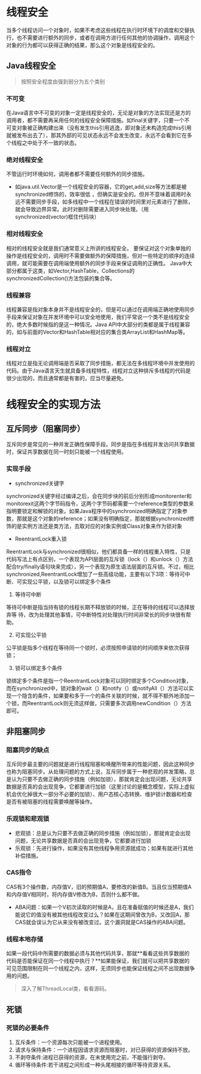 # 线程安全
当多个线程访问一个对象时，如果不考虑这些线程在执行时环境下的调度和交替执行，也不需要进行额外的同步，或者在调用方进行任何其他的协调操作，调用这个对象的行为都可以获得正确的结果，那么这个对象是线程安全的。
## Java线程安全
>按照安全程度由强到弱分为五个类别
### 不可变
在Java语言中不可变的对象一定是线程安全的，无论是对象的方法实现还是方的调用者，都不需要再采用任何的线程安全保障措施。如final关键字，只要一个不可变对象被正确构建出来（没有发生this引用逃逸，即对象还未构造完成this引用就被发布出去了），那其外部的可见状态永远不会发生改变，永远不会看到它在多个线程之中处于不一致的状态。

### 绝对线程安全
不管运行时环境如何，调用者都不需要任何额外的同步措施。
- 如java.util.Vector是一个线程安全的容器，它的get,add,size等方法都是被synchronized修饰的，效率很低 ，但确实是安全的。但并不意味着调用时永远不需要同步手段，如多线程中一个线程在错误的时间里对元素进行了删除，就会导致边界异常。此时对删除需要进入同步块处理。（用synchronized(vector)框住代码块）

### 相对线程安全
相对的线程安全就是我们通常意义上所讲的线程安全。
要保证对这个对象单独的操作是线程安全的，调用时不需要做额外的保障措施，但对一些特定的顺序的连续调用，就可能需要在调用端使用额外的同步手段来保证调用的正确性。
Java中大部分都属于这类，如Vector,HashTable，Collections的synchronizedCollection()方法包装的集合等。

### 线程兼容
线程兼容是指对象本身并不是线程安全的，但是可以通过在调用端正确地使用同步手段来保证对象在并发环境中可以安全地使用，我们平常说一个类不是线程安全的，绝大多数时候指的是这一种情况。Java API中大部分的类都是属于线程兼容的，如与前面的Vector和HashTable相对应的集合类ArrayList和HashMap等。

### 线程对立
线程对立是指无论调用端是否采取了同步措施，都无法在多线程环境中并发使用的代码。由于Java语言天生就具备多线程特性，线程对立这种排斥多线程的代码是很少出现的，而且通常都是有害的，应当尽量避免。

# 线程安全的实现方法
## 互斥同步（阻塞同步）
互斥同步是常见的一种并发正确性保障手段。同步是指在多线程并发访问共享数据时，保证共享数据在同一时刻只能被一个线程使用。

### 实现手段
- synchronized关键字

synchronized关键字经过编译之后，会在同步块的前后分别形成monitorenter和monitorexit这两个字节码指令，这两个字节码都需要一个reference类型的参数来指明要锁定和解锁的对象。如果Java程序中的synchronized明确指定了对象参数，那就是这个对象的reference；如果没有明确指定，那就根据synchronized修饰的是实例方法还是类方法，去取对应的对象实例或Class对象来作为锁对象

- ReentrantLock重入锁

ReentrantLock与synchronized很相似，他们都具备一样的线程重入特性，只是代码写法上有点区别，一个表现为API层面的互斥锁（lock（）和unlock（）方法配合try/finally语句块来完成），另一个表现为原生语法层面的互斥锁。不过，相比synchronized,ReentrantLock增加了一些高级功能，主要有以下3项：等待可中断、可实现公平锁，以及锁可以绑定多个条件
1. 等待可中断

等待可中断是指当持有锁的线程长期不释放锁的时候，正在等待的线程可以选择放弃等
待，改为处理其他事情，可中断特性对处理执行时间非常长的同步块很有帮助。

2. 可实现公平锁

公平锁是指多个线程在等待同一个锁时，必须按照申请锁的时间顺序来依次获得锁；

3. 锁可以绑定多个条件

锁绑定多个条件是指一个ReentrantLock对象可以同时绑定多个Condition对象，而在synchronized中，锁对象的wait（）和notify（）或notifyAll（）方法可以实现一个隐含的条件，如果要和多于一个的条件关联的时候，就不得不额外地添加一个锁，而ReentrantLock则无须这样做，只需要多次调用newCondition（）方法即可。

## 非阻塞同步
### 阻塞同步的缺点
互斥同步最主要的问题就是进行线程阻塞和唤醒所带来的性能问题，因此这种同步也称为阻塞同步。从处理问题的方式上说，互斥同步属于一种悲观的并发策略，总是认为只要不去做正确的同步措施（例如加锁），那就肯定会出现问题，无论共享数据是否真的会出现竞争，它都要进行加锁（这里讨论的是概念模型，实际上虚拟机会优化掉很大一部分不必要的加锁）、用户态核心态转换、维护锁计数器和检查是否有被阻塞的线程需要唤醒等操作。

### 乐观锁和悲观锁

- 悲观锁：总是认为只要不去做正确的同步措施（例如加锁），那就肯定会出现问题，无论共享数据是否真的会出现竞争，它都要进行加锁
- 乐观锁：先进行操作，如果没有其他线程争用资源就成功；如果有就进行其他补偿措施。

### CAS指令
CAS有3个操作数，内存值V，旧的预期值A，要修改的新值B。当且仅当预期值A和内存值V相同时，将内存值V修改为B，否则什么都不做。

- ABA问题：如果一个V初次读取的时候是A，且在准备赋值的时候还是A，我们能说它的值没有被其他线程改变过么？如果在这期间曾改为B，又改回A，那CAS就会误认为它从来没有被改变过。这个漏洞就是CAS操作的ABA问题。

### 线程本地存储
如果一段代码中所需要的数据必须与其他代码共享，那就**看看这些共享数据的代码是否能保证在同一个线程中执行？**如果能保证，我们就可以把共享数据的可见范围限制在同一个线程之内，这样，无须同步也能保证线程之间不出现数据争用的问题。

>深入了解ThreadLocal类，看看源码。

## 死锁
### 死锁的必要条件
1. 互斥条件：一个资源每次只能被一个进程使用。
2. 请求与保持条件：一个进程因请求资源而阻塞时，对已获得的资源保持不放。
3. 不剥夺条件:进程已获得的资源，在末使用完之前，不能强行剥夺。
4. 循环等待条件:若干进程之间形成一种头尾相接的循环等待资源关系。